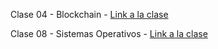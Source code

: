 Clase 04 - Blockchain - [Link a la clase](https://apps.martinugarte.com/owncloud/index.php/s/tgwsBYn1VCRW2o8)

Clase 08 - Sistemas Operativos - [Link a la clase](http://iic2333.ing.puc.cl/slides/exploratorio-os.html#/1/3)

